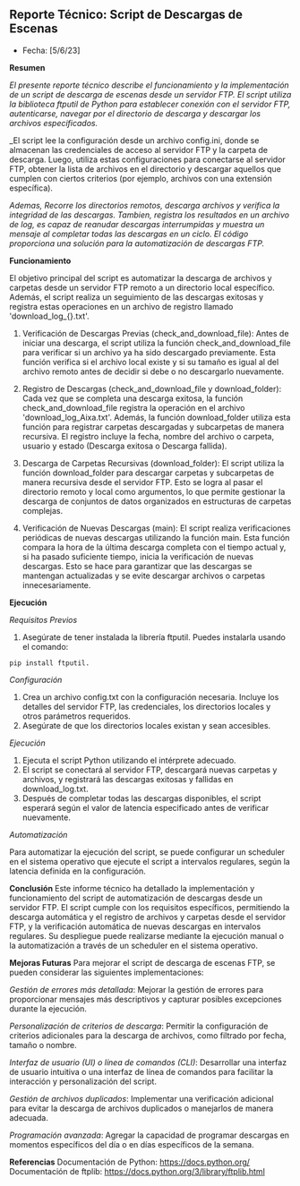 ## Reporte Técnico: Script de Descargas de Escenas

- Fecha: [5/6/23]

**Resumen**

_El presente reporte técnico describe el funcionamiento y la implementación de un script de descarga de escenas desde un servidor FTP. El script utiliza la biblioteca ftputil de Python para establecer conexión con el servidor FTP, autenticarse, navegar por el directorio de descarga y descargar los archivos especificados._

_El script lee la configuración desde un archivo config.ini, donde se almacenan las credenciales de acceso al servidor FTP y la carpeta de descarga. Luego, utiliza estas configuraciones para conectarse al servidor FTP, obtener la lista de archivos en el directorio y descargar aquellos que cumplen con ciertos criterios (por ejemplo, archivos con una extensión específica).

_Ademas, Recorre los directorios remotos, descarga archivos y verifica la integridad de las descargas. Tambien, registra los resultados en un archivo de log, es capaz de reanudar descargas interrumpidas y muestra un mensaje al completar todas las descargas en un ciclo. El código proporciona una solución para la automatización de descargas FTP._

**Funcionamiento** 

El objetivo principal del script es automatizar la descarga de archivos y carpetas desde un servidor FTP remoto a un directorio local específico. Además, el script realiza un seguimiento de las descargas exitosas y registra estas operaciones en un archivo de registro llamado 'download_log_{}.txt'.

1. Verificación de Descargas Previas (check_and_download_file): Antes de iniciar una descarga, el script utiliza la función check_and_download_file para verificar si un archivo ya ha sido descargado previamente. Esta función verifica si el archivo local existe y si su tamaño es igual al del archivo remoto antes de decidir si debe o no descargarlo nuevamente.

2. Registro de Descargas (check_and_download_file y download_folder): Cada vez que se completa una descarga exitosa, la función check_and_download_file registra la operación en el archivo 'download_log_Aixa.txt'. Además, la función download_folder utiliza esta función para registrar carpetas descargadas y subcarpetas de manera recursiva. El registro incluye la fecha, nombre del archivo o carpeta, usuario y estado (Descarga exitosa o Descarga fallida).

3. Descarga de Carpetas Recursivas (download_folder): El script utiliza la función download_folder para descargar carpetas y subcarpetas de manera recursiva desde el servidor FTP. Esto se logra al pasar el directorio remoto y local como argumentos, lo que permite gestionar la descarga de conjuntos de datos organizados en estructuras de carpetas complejas.

4. Verificación de Nuevas Descargas (main): El script realiza verificaciones periódicas de nuevas descargas utilizando la función main. Esta función compara la hora de la última descarga completa con el tiempo actual y, si ha pasado suficiente tiempo, inicia la verificación de nuevas descargas. Esto se hace para garantizar que las descargas se mantengan actualizadas y se evite descargar archivos o carpetas innecesariamente.

**Ejecución**

_Requisitos Previos_

1. Asegúrate de tener instalada la librería ftputil. Puedes instalarla usando el comando: 
```
pip install ftputil.

```
_Configuración_

1. Crea un archivo config.txt con la configuración necesaria. Incluye los detalles del servidor FTP, las credenciales, los directorios locales y otros parámetros requeridos.
2. Asegúrate de que los directorios locales existan y sean accesibles.

_Ejecución_

1. Ejecuta el script Python utilizando el intérprete adecuado.
2. El script se conectará al servidor FTP, descargará nuevas carpetas y archivos, y registrará las descargas exitosas y fallidas en download_log.txt.
3. Después de completar todas las descargas disponibles, el script esperará según el valor de latencia especificado antes de verificar nuevamente.

_Automatización_

Para automatizar la ejecución del script, se puede configurar un scheduler en el sistema operativo que ejecute el script a intervalos regulares, según la latencia definida en la configuración.

**Conclusión**
Este informe técnico ha detallado la implementación y funcionamiento del script de automatización de descargas desde un servidor FTP. El script cumple con los requisitos específicos, permitiendo la descarga automática y el registro de archivos y carpetas desde el servidor FTP, y la verificación automática de nuevas descargas en intervalos regulares. Su despliegue puede realizarse mediante la ejecución manual o la automatización a través de un scheduler en el sistema operativo.

**Mejoras Futuras**
Para mejorar el script de descarga de escenas FTP, se pueden considerar las siguientes implementaciones:

*Gestión de errores más detallada*: Mejorar la gestión de errores para proporcionar mensajes más descriptivos y capturar posibles excepciones durante la ejecución.

*Personalización de criterios de descarga*: Permitir la configuración de criterios adicionales para la descarga de archivos, como filtrado por fecha, tamaño o nombre.

*Interfaz de usuario (UI) o línea de comandos (CLI)*: Desarrollar una interfaz de usuario intuitiva o una interfaz de línea de comandos para facilitar la interacción y personalización del script.

*Gestión de archivos duplicados*: Implementar una verificación adicional para evitar la descarga de archivos duplicados o manejarlos de manera adecuada.

*Programación avanzada*: Agregar la capacidad de programar descargas en momentos específicos del día o en días específicos de la semana.

**Referencias**
Documentación de Python: https://docs.python.org/
Documentación de ftplib: https://docs.python.org/3/library/ftplib.html